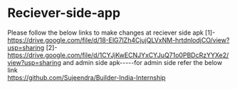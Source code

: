 # Reciever-side-app
Please follow the below links to make changes at reciever side apk 
[1]-https://drive.google.com/file/d/18-ElG7lZh4CjujQLVxNM-hrtdnlodjCO/view?usp=sharing
[2]-https://drive.google.com/file/d/1CYJjKwECNJYxCYJuQ71o0PBDcRzYYXe2/view?usp=sharing
and admin side apk-----for admin side refer the below link  
https://github.com/Sujeendra/Builder-India-Internship
